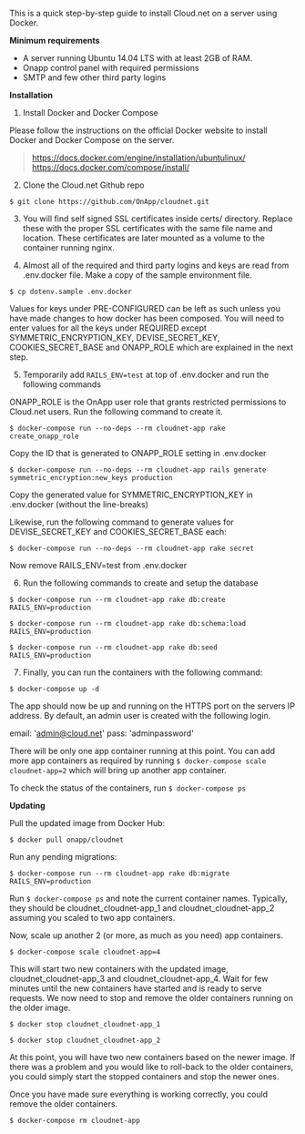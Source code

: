 This is a quick step-by-step guide to install Cloud.net on a server using Docker.

**Minimum requirements**

* A server running Ubuntu 14.04 LTS with at least 2GB of RAM.
* Onapp control panel with required permissions
* SMTP and few other third party logins

**Installation**

1. Install Docker and Docker Compose

  Please follow the instructions on the official Docker website to install Docker and Docker Compose on the server. 

  > https://docs.docker.com/engine/installation/ubuntulinux/
  > https://docs.docker.com/compose/install/

2. Clone the Cloud.net Github repo

  `$ git clone https://github.com/OnApp/cloudnet.git`

3. You will find self signed SSL certificates inside certs/ directory. Replace these with the proper SSL certificates with the same file name and location. These certificates are later mounted as a volume to the container running nginx.
  
4. Almost all of the required and third party logins and keys are read from .env.docker file. Make a copy of the sample environment file.

  `$ cp dotenv.sample .env.docker`
  
  Values for keys under PRE-CONFIGURED can be left as such unless you have made changes to how docker has been composed. You will need to enter values for all the keys under REQUIRED except SYMMETRIC_ENCRYPTION_KEY, DEVISE_SECRET_KEY, COOKIES_SECRET_BASE and ONAPP_ROLE which are explained in the next step.
    
5. Temporarily add `RAILS_ENV=test` at top of .env.docker and run the following commands

  ONAPP_ROLE is the OnApp user role that grants restricted permissions to Cloud.net users. Run the following command to create it.

  `$ docker-compose run --no-deps --rm cloudnet-app rake create_onapp_role`

  Copy the ID that is generated to ONAPP_ROLE setting in .env.docker

  `$ docker-compose run --no-deps --rm cloudnet-app rails generate symmetric_encryption:new_keys production`

  Copy the generated value for SYMMETRIC_ENCRYPTION_KEY in .env.docker (without the line-breaks)

  Likewise, run the following command to generate values for DEVISE_SECRET_KEY and COOKIES_SECRET_BASE each:

  `$ docker-compose run --no-deps --rm cloudnet-app rake secret`

  Now remove RAILS_ENV=test from .env.docker

6. Run the following commands to create and setup the database

  `$ docker-compose run --rm cloudnet-app rake db:create RAILS_ENV=production`

  `$ docker-compose run --rm cloudnet-app rake db:schema:load RAILS_ENV=production`

  `$ docker-compose run --rm cloudnet-app rake db:seed RAILS_ENV=production`
 
7. Finally, you can run the containers with the following command:

  `$ docker-compose up -d`
  
The app should now be up and running on the HTTPS port on the servers IP address. By default, an admin user is created with the following login.

email: 'admin@cloud.net'
pass: 'adminpassword'

There will be only one app container running at this point. You can add more app containers as required by running `$ docker-compose scale cloudnet-app=2` which will bring up another app container.

To check the status of the containers, run `$ docker-compose ps`

**Updating**

Pull the updated image from Docker Hub:

`$ docker pull onapp/cloudnet`

Run any pending migrations:

`$ docker-compose run --rm cloudnet-app rake db:migrate RAILS_ENV=production`

Run `$ docker-compose ps` and note the current container names. Typically, they should be cloudnet_cloudnet-app_1 and cloudnet_cloudnet-app_2 assuming you scaled to two app containers.

Now, scale up another 2 (or more, as much as you need) app containers.

`$ docker-compose scale cloudnet-app=4`

This will start two new containers with the updated image, cloudnet_cloudnet-app_3 and cloudnet_cloudnet-app_4. Wait for few minutes until the new containers have started and is ready to serve requests. We now need to stop and remove the older containers running on the older image.

`$ docker stop cloudnet_cloudnet-app_1`

`$ docker stop cloudnet_cloudnet-app_2`

At this point, you will have two new containers based on the newer image. If there was a problem and you would like to roll-back to the older containers, you could simply start the stopped containers and stop the newer ones.

Once you have made sure everything is working correctly, you could remove the older containers.

`$ docker-compose rm cloudnet-app`

